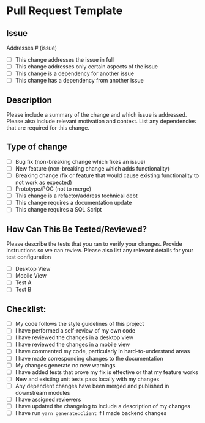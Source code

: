# Pull Request Template

## Issue

Addresses # (issue)

- [ ] This change addresses the issue in full
- [ ] This change addresses only certain aspects of the issue
- [ ] This change is a dependency for another issue
- [ ] This change has a dependency from another issue

## Description

Please include a summary of the change and which issue is addressed. Please also include relevant motivation and context. List any dependencies that are required for this change.

## Type of change

- [ ] Bug fix (non-breaking change which fixes an issue)
- [ ] New feature (non-breaking change which adds functionality)
- [ ] Breaking change (fix or feature that would cause existing functionality to not work as expected)
- [ ] Prototype/POC (not to merge)
- [ ] This change is a refactor/address technical debt
- [ ] This change requires a documentation update
- [ ] This change requires a SQL Script

## How Can This Be Tested/Reviewed?

Please describe the tests that you ran to verify your changes. Provide instructions so we can review. Please also list any relevant details for your test configuration

- [ ] Desktop View
- [ ] Mobile View
- [ ] Test A
- [ ] Test B

## Checklist:

- [ ] My code follows the style guidelines of this project
- [ ] I have performed a self-review of my own code
- [ ] I have reviewed the changes in a desktop view
- [ ] I have reviewed the changes in a mobile view
- [ ] I have commented my code, particularly in hard-to-understand areas
- [ ] I have made corresponding changes to the documentation
- [ ] My changes generate no new warnings
- [ ] I have added tests that prove my fix is effective or that my feature works
- [ ] New and existing unit tests pass locally with my changes
- [ ] Any dependent changes have been merged and published in downstream modules
- [ ] I have assigned reviewers
- [ ] I have updated the changelog to include a description of my changes
- [ ] I have run `yarn generate:client` if I made backend changes
